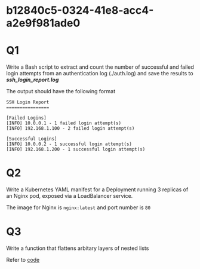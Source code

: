 # b12840c5-0324-41e8-acc4-a2e9f981ade0

# Q1

Write a Bash script to extract and count the number of successful and failed login attempts from an authentication log (./auth.log) and save the results to ***ssh_login_report.log***

The output should have the following format

```
SSH Login Report
================

[Failed Logins]
[INFO] 10.0.0.1 - 1 failed login attempt(s)
[INFO] 192.168.1.100 - 2 failed login attempt(s)

[Successful Logins]
[INFO] 10.0.0.2 - 1 successful login attempt(s)
[INFO] 192.168.1.200 - 1 successful login attempt(s)
```

# Q2

Write a Kubernetes YAML manifest for a Deployment running 3 replicas of an Nginx pod, exposed via a LoadBalancer service.

The image for Nginx is `nginx:latest` and port number is `80`

# Q3
Write a function that flattens arbitary layers of nested lists

Refer to [code](./flatten_nested_list.py)
